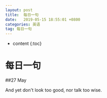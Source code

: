 ```yaml
---
layout: post
title:  每日一句
date:   2019-05-15 18:55:01 +0800
categories: 英语
tag: 每日一句
---
```

* content
{:toc}




# 每日一句

##27 May

And yet don't look too good, nor talk too wise.

